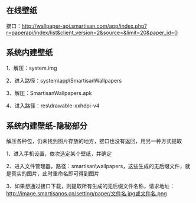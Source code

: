 ## 在线壁纸
接口：http://wallpaper-api.smartisan.com/app/index.php?r=paperapi/index/list&client_version=2&source=&limit=20&paper_id=0

## 系统内建壁纸
1、解压：system.img

2、进入路径：system\app\SmartisanWallpapers

3、解压：SmartisanWallpapers.apk

4、进入路径：res\drawable-xxhdpi-v4

## 系统内建壁纸-隐秘部分
解压各种包，仍未找到图片存放的地方，接口也没有返回，用另一种方式提取

1、进入手机设置，依次选定某个壁纸，并确定

2、进入文件管理器，路径：smartisan\wallpapers，这些生成的无后缀文件，就是真实的图片，此时重命名即可得到图片

3、如果想通过接口下载，则提取所有生成的无后缀文件名称，请求地址：http://image.smartisanos.cn/setting/paper/文件名.jpg或文件名.png
